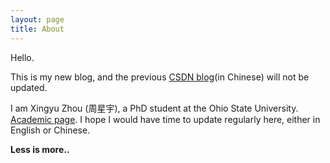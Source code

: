 ```yaml
---
layout: page
title: About
---
```


Hello.

This is my new blog, and the previous [CSDN blog](http://blog.csdn.net/mike190267481)(in Chinese) will not be updated.

I am Xingyu Zhou (周星宇), a PhD student at the Ohio State University. [Academic page](http://xingyuzhou.org). I hope I would have time to update regularly here, either in English or Chinese.


**Less is more..**
